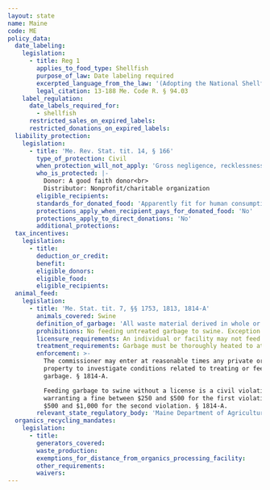 ```yaml
---
layout: state
name: Maine
code: ME
policy_data:
  date_labeling:
    legislation:
      - title: Reg 1
        applies_to_food_type: Shellfish
        purpose_of_law: Date labeling required
        excerpted_language_from_the_law: '(Adopting the National Shellfish Sanitation Program Model Ordinance Chapter X .06 (A)) (6) The dealer shall label each individual package containing less than 64 fluid ounces of fresh or fresh frozen shellfish with the following: (a) The words "SELL BY" or "BEST IF USED BY" followed by a reasonable date when the product would be expected to reach the end of its shelf life; (b) The date shall consist of the abbreviation for the month and number of the day of the month; and (c) For fresh frozen shellfish, the year shall be added to the date.'
        legal_citation: 13-188 Me. Code R. § 94.03 
    label_regulation:
      date_labels_required_for:
        - shellfish
      restricted_sales_on_expired_labels:
      restricted_donations_on_expired_labels:
  liability_protection:
    legislation:
      - title: 'Me. Rev. Stat. tit. 14, § 166'
        type_of_protection: Civil
        when_protection_will_not_apply: 'Gross negligence, recklessness, or intentional misconduct'
        who_is_protected: |-
          Donor: A good faith donor<br>
          Distributor: Nonprofit/charitable organization
        eligible_recipients:
        standards_for_donated_food: 'Apparently fit for human consumption; includes food not readily marketable due to appearance, freshness, or grade.'
        protections_apply_when_recipient_pays_for_donated_food: 'No'
        protections_apply_to_direct_donations: 'No'
        additional_protections:
  tax_incentives:
    legislation:
      - title:
        deduction_or_credit:
        benefit:
        eligible_donors:
        eligible_food:
        eligible_recipients:
  animal_feed:
    legislation:
      - title: 'Me. Stat. tit. 7, §§ 1753, 1813, 1814-A'
        animals_covered: Swine
        definition_of_garbage: 'All waste material derived in whole or in part from the meat of any animal, including fish and poultry, or other animal material and other refuse of any character whatsoever that has been associated with any such material resulting from the handling, preparation, cooking or consumption of food, except that “garbage” does not include waste from ordinary household operations that is fed directly to swine on the same premises where such a household is located. § 1813.'
        prohibitions: No feeding untreated garbage to swine. Exception for individuals feeding household garbage. § 1814-A.
        licensure_requirements: An individual or facility may not feed garbage to swine without procuring a license from the state. § 1814-A.
        treatment_requirements: Garbage must be thoroughly heated to at least 212 degrees Fahrenheit for at least 30 minutes or treated in some other manner that is approved in writing by the state before being fed to swine. § 1814-A.
        enforcement: >-
          The commissioner may enter at reasonable times any private or public
          property to investigate conditions related to treating or feeding of
          garbage. § 1814-A.

          Feeding garbage to swine without a license is a civil violation
          warranting a fine between $250 and $500 for the first violation and
          $500 and $1,000 for the second violation. § 1814-A.
        relevant_state_regulatory_body: 'Maine Department of Agriculture, Conservation, and Forestry (§ 1753), <a href="http://www.maine.gov/dacf/" target="_blank">http://www.maine.gov/dacf/</a>.'
  organics_recycling_mandates:
    legislation:
      - title:
        generators_covered:
        waste_production:
        exemptions_for_distance_from_organics_processing_facility:
        other_requirements:
        waivers:
---
```

